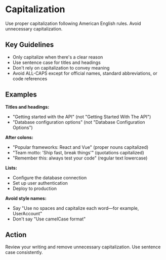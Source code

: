 # Capitalization

Use proper capitalization following American English rules. Avoid unnecessary capitalization.

## Key Guidelines

- Only capitalize when there's a clear reason
- Use sentence case for titles and headings
- Don't rely on capitalization to convey meaning
- Avoid ALL-CAPS except for official names, standard abbreviations, or code references

## Examples

**Titles and headings:**

- "Getting started with the API" (not "Getting Started With The API")
- "Database configuration options" (not "Database Configuration Options")

**After colons:**

- "Popular frameworks: React and Vue" (proper nouns capitalized)
- "Team motto: 'Ship fast, break things'" (quotations capitalized)
- "Remember this: always test your code" (regular text lowercase)

**Lists:**

- Configure the database connection
- Set up user authentication
- Deploy to production

**Avoid style names:**

- Say "Use no spaces and capitalize each word—for example, UserAccount"
- Don't say "Use camelCase format"

## Action

Review your writing and remove unnecessary capitalization. Use sentence case consistently.
